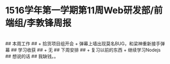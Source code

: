 # 1516学年第一学期第11周Web研发部/前端组/李敦锋周报 #
<br>
## 本周工作 ##
+	拾货项目组开会
+	弹幕上墙出现莫名BUG，和梁神重新接手弹幕
## 学习收获 ##
+	无
## 下周安排 ##
+	复习以前的东西
+	继续学习Nodejs
## 想说的话 ##
我缺钱。。